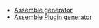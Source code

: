 * [Assemble generator](https://github.com/assemble/generator-assemble)
* [Assemble Plugin generator](https://github.com/assemble/generator-plugin)
